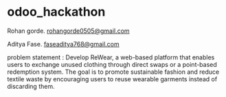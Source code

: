# odoo_hackathon
Rohan gorde. rohangorde0505@gmail.com <br>

Aditya Fase. faseaditya768@gmail.com <br>

problem statement : Develop ReWear, a web-based platform that enables users to exchange unused clothing 
through direct swaps or a point-based redemption system. The goal is to promote sustainable 
fashion and reduce textile waste by encouraging users to reuse wearable garments instead of 
discarding them. 

